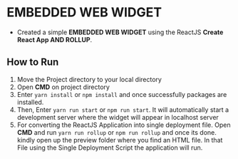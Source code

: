 # EMBEDDED WEB WIDGET

- Created a simple **EMBEDDED WEB WIDGET** using the ReactJS **Create React App AND ROLLUP**.

## How to Run

1. Move the Project directory to your local directory
2. Open **CMD** on project directory
3. Enter `yarn install` or `npm install` and once successfully packages are installed.
4. Then, Enter `yarn run start` or `npm run start`. It will automatically start a development server where the widget will appear in localhost server
5. For converting the ReactJS Application into single deployment file. Open **CMD** and run `yarn run rollup` or `npm run rollup` and once its done. kindly open up the preview folder where you find an HTML file. In that File using the Single Deployment Script the application will run.
